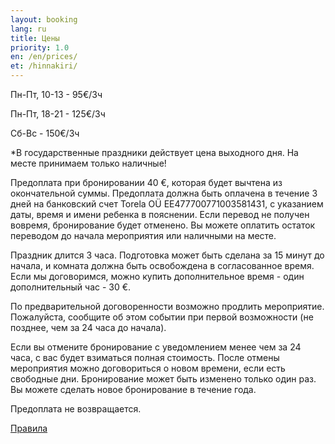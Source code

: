 ```yaml
---
layout: booking
lang: ru
title: Цены
priority: 1.0
en: /en/prices/
et: /hinnakiri/
---
```

Пн-Пт, 10-13 - 95€/3ч

Пн-Пт, 18-21 - 125€/3ч

Сб-Вс - 150€/3ч

*В государственные праздники действует цена выходного дня. На месте принимаем только наличные!

Предоплата при бронировании 40 €, которая будет вычтена из окончательной суммы.
Предоплата должна быть оплачена в течение 3 дней на банковский счет Torela OÜ EE477700771003581431,
с указанием даты, время и имени ребенка в пояснении. Если перевод не получен вовремя, бронирование будет отменено.
Вы можете оплатить остаток переводом до начала мероприятия или наличными на месте.

Праздник длится 3 часа. Подготовка может быть сделана за 15 минут до начала, и комната должна быть освобождена в согласованное время. Если мы договоримся, можно купить дополнительное время - один дополнительный час - 30 €.

По предварительной договоренности возможно продлить мероприятие.
Пожалуйста, сообщите об этом событии при первой возможности (не позднее, чем за 24 часа до начала).

Если вы отмените бронирование с уведомлением менее чем за 24 часа, с вас будет взиматься полная стоимость.
После отмены мероприятия можно договориться о новом времени, если есть свободные дни. Бронирование может быть изменено только один раз.
Вы можете сделать новое бронирование в течение года.

Предоплата не возвращается.

[Правила](/ru/rules/)

